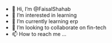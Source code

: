 - 👋 Hi, I’m @FaisalShahab
- 👀 I’m interested in learning
- 🌱 I’m currently learning erp
- 💞️ I’m looking to collaborate on fin-tech
- 📫 How to reach me ...

<!---
FaisalShahab/FaisalShahab is a ✨ special ✨ repository because its `README.md` (this file) appears on your GitHub profile.
You can click the Preview link to take a look at your changes.
--->
